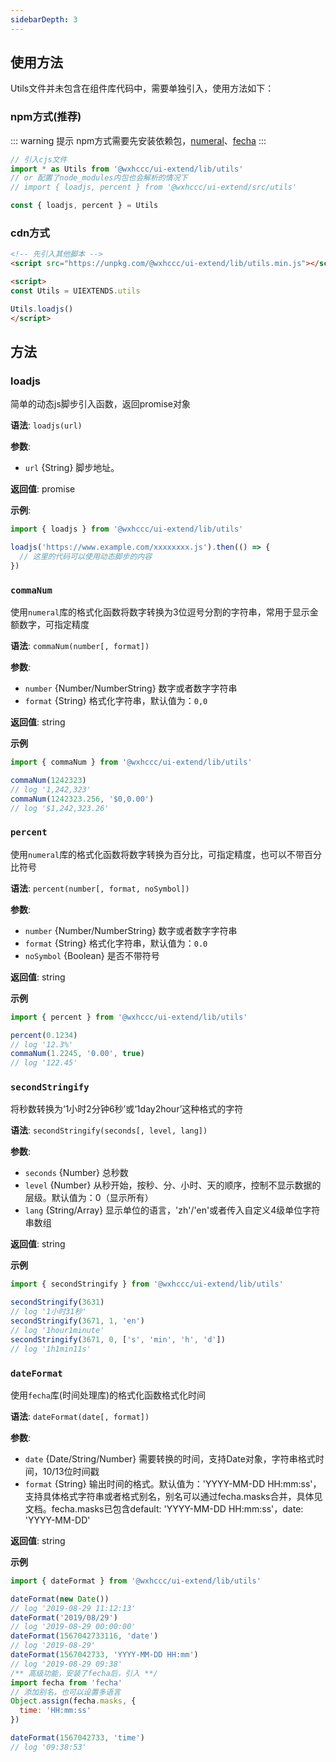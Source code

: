 ```yaml
---
sidebarDepth: 3
---
```


## 使用方法

Utils文件并未包含在组件库代码中，需要单独引入，使用方法如下：

### npm方式(推荐)

::: warning 提示
npm方式需要先安装依赖包，[numeral](https://npmjs.com/package/numeral)、[fecha](https://npmjs.com/package/fecha)
:::

``` js
// 引入cjs文件
import * as Utils from '@wxhccc/ui-extend/lib/utils'
// or 配置了node_modules内包也会解析的情况下
// import { loadjs, percent } from '@wxhccc/ui-extend/src/utils'

const { loadjs, percent } = Utils 

```
### cdn方式
```html
<!-- 先引入其他脚本 -->
<script src="https://unpkg.com/@wxhccc/ui-extend/lib/utils.min.js"></script>

<script>
const Utils = UIEXTENDS.utils

Utils.loadjs()
</script>
```

## 方法

### loadjs

简单的动态js脚步引入函数，返回promise对象

**语法**: `loadjs(url)`

**参数**:

* `url` {String} 脚步地址。

**返回值**: promise

**示例**:

```js
import { loadjs } from '@wxhccc/ui-extend/lib/utils'

loadjs('https://www.example.com/xxxxxxxx.js').then(() => {
  // 这里的代码可以使用动态脚步的内容
})

```

### `commaNum`

使用`numeral`库的格式化函数将数字转换为3位逗号分割的字符串，常用于显示金额数字，可指定精度

**语法**: `commaNum(number[, format])`

**参数**:

* `number` {Number/NumberString} 数字或者数字字符串
* `format` {String} 格式化字符串，默认值为：`0,0`

**返回值**: string

**示例**

```js
import { commaNum } from '@wxhccc/ui-extend/lib/utils'

commaNum(1242323)
// log '1,242,323'
commaNum(1242323.256, '$0,0.00')
// log '$1,242,323.26'
```

### `percent`

使用`numeral`库的格式化函数将数字转换为百分比，可指定精度，也可以不带百分比符号

**语法**: `percent(number[, format, noSymbol])`

**参数**:

* `number` {Number/NumberString} 数字或者数字字符串
* `format` {String} 格式化字符串，默认值为：`0.0`
* `noSymbol` {Boolean} 是否不带符号

**返回值**: string

**示例**

```js
import { percent } from '@wxhccc/ui-extend/lib/utils'

percent(0.1234)
// log '12.3%'
commaNum(1.2245, '0.00', true)
// log '122.45'
```

### `secondStringify`

将秒数转换为‘1小时2分钟6秒’或‘1day2hour’这种格式的字符

**语法**: `secondStringify(seconds[, level, lang])`

**参数**:

* `seconds` {Number} 总秒数
* `level` {Number} 从秒开始，按秒、分、小时、天的顺序，控制不显示数据的层级。默认值为：0（显示所有）
* `lang` {String/Array} 显示单位的语言，'zh'/'en'或者传入自定义4级单位字符串数组

**返回值**: string

**示例**

```js
import { secondStringify } from '@wxhccc/ui-extend/lib/utils'

secondStringify(3631)
// log '1小时31秒'
secondStringify(3671, 1, 'en')
// log '1hour1minute'
secondStringify(3671, 0, ['s', 'min', 'h', 'd'])
// log '1h1min11s'
```

### `dateFormat`

使用`fecha`库(时间处理库)的格式化函数格式化时间

**语法**: `dateFormat(date[, format])`

**参数**:

* `date` {Date/String/Number} 需要转换的时间，支持Date对象，字符串格式时间，10/13位时间戳
* `format` {String} 输出时间的格式。默认值为：'YYYY-MM-DD HH:mm:ss'，支持具体格式字符串或者格式别名，别名可以通过fecha.masks合并，具体见文档。fecha.masks已包含default: 'YYYY-MM-DD HH:mm:ss'，date: 'YYYY-MM-DD'

**返回值**: string

**示例**

```js
import { dateFormat } from '@wxhccc/ui-extend/lib/utils'

dateFormat(new Date())
// log '2019-08-29 11:12:13'
dateFormat('2019/08/29')
// log '2019-08-29 00:00:00'
dateFormat(1567042733116, 'date')
// log '2019-08-29'
dateFormat(1567042733, 'YYYY-MM-DD HH:mm')
// log '2019-08-29 09:38'
/** 高级功能，安装了fecha后，引入 **/
import fecha from 'fecha'
// 添加别名，也可以设置多语言
Object.assign(fecha.masks, {
  time: 'HH:mm:ss'
})

dateFormat(1567042733, 'time')
// log '09:38:53'
```